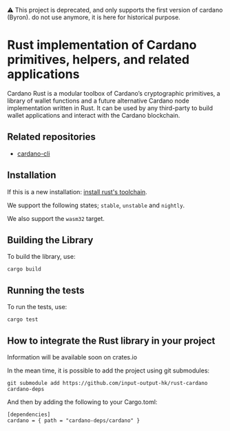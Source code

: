 :warning: This project is deprecated, and only supports the first version of cardano (Byron). do not use anymore, it is here for historical purpose.

# Rust implementation of Cardano primitives, helpers, and related applications

Cardano Rust is a modular toolbox of Cardano’s cryptographic primitives, a
library of wallet functions and a future alternative Cardano node
implementation written in Rust. It can be used by any third-party to build
wallet applications and interact with the Cardano blockchain.

## Related repositories

* [cardano-cli](https://github.com/input-output-hk/cardano-cli)

## Installation

If this is a new installation:
[install rust's toolchain](https://www.rust-lang.org/en-US/install.html).

We support the following states; `stable`, `unstable` and `nightly`.

We also support the `wasm32` target.

## Building the Library

To build the library, use:

```
cargo build
```

## Running the tests

To run the tests, use:

```
cargo test
```

## How to integrate the Rust library in your project

Information will be available soon on crates.io

In the mean time, it is possible to add the project using git submodules:

```git submodule add https://github.com/input-output-hk/rust-cardano cardano-deps```

And then by adding the following to your Cargo.toml:

```
[dependencies]
cardano = { path = "cardano-deps/cardano" }
```
